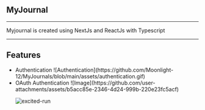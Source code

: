 ## MyJournal
<hr></hr>

Myjournal is created using NextJs and ReactJs with Typescript

<hr></hr>

## Features
<ul>
<li> Authentication
  ![Authentication](https://github.com/Moonlight-12/MyJournals/blob/main/assets/authentication.gif)

<li> OAuth Authentication
  ![Image](https://github.com/user-attachments/assets/b5acc85e-2346-4d24-999b-220e23fc5acf)

</li>



![excited-run](https://github.com/user-attachments/assets/be3a4da3-65b8-457a-9aff-c14dfe1b9bb1)
